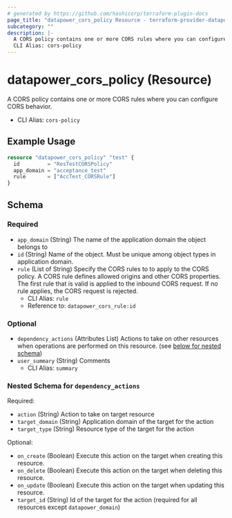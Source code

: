 ```yaml
---
# generated by https://github.com/hashicorp/terraform-plugin-docs
page_title: "datapower_cors_policy Resource - terraform-provider-datapower"
subcategory: ""
description: |-
  A CORS policy contains one or more CORS rules where you can configure CORS behavior.
  CLI Alias: cors-policy
---
```


# datapower_cors_policy (Resource)

A CORS policy contains one or more CORS rules where you can configure CORS behavior.
  - CLI Alias: `cors-policy`

## Example Usage

```terraform
resource "datapower_cors_policy" "test" {
  id         = "ResTestCORSPolicy"
  app_domain = "acceptance_test"
  rule       = ["AccTest_CORSRule"]
}
```

<!-- schema generated by tfplugindocs -->
## Schema

### Required

- `app_domain` (String) The name of the application domain the object belongs to
- `id` (String) Name of the object. Must be unique among object types in application domain.
- `rule` (List of String) Specify the CORS rules to to apply to the CORS policy. A CORS rule defines allowed origins and other CORS properties. The first rule that is valid is applied to the inbound CORS request. If no rule applies, the CORS request is rejected.
  - CLI Alias: `rule`
  - Reference to: `datapower_cors_rule:id`

### Optional

- `dependency_actions` (Attributes List) Actions to take on other resources when operations are performed on this resource. (see [below for nested schema](#nestedatt--dependency_actions))
- `user_summary` (String) Comments
  - CLI Alias: `summary`

<a id="nestedatt--dependency_actions"></a>
### Nested Schema for `dependency_actions`

Required:

- `action` (String) Action to take on target resource
- `target_domain` (String) Application domain of the target for the action
- `target_type` (String) Resource type of the target for the action

Optional:

- `on_create` (Boolean) Execute this action on the target when creating this resource.
- `on_delete` (Boolean) Execute this action on the target when deleting this resource.
- `on_update` (Boolean) Execute this action on the target when updating this resource.
- `target_id` (String) Id of the target for the action (required for all resources except `datapower_domain`)
